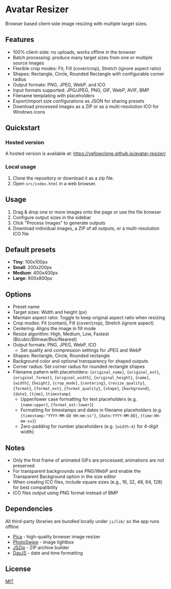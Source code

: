# Avatar Resizer

Browser based client‑side image resizing with multiple target sizes.

## Features

- 100% client-side: no uploads, works offline in the browser
- Batch processing: produce many target sizes from one or multiple source images
- Flexible crop modes: Fit, Fill (cover/crop), Stretch (ignore aspect ratio)
- Shapes: Rectangle, Circle, Rounded Rectangle with configurable corner radius
- Output formats: PNG, JPEG, WebP, and ICO
- Input formats supported: JPG/JPEG, PNG, GIF, WebP, AVIF, BMP
- Filename templating with placeholders
- Export/import size configurations as JSON for sharing presets
- Download processed images as a ZIP or as a multi-resolution ICO for Windows icons

## Quickstart

### Hosted version

A hosted version is available at: https://yellowclone.github.io/avatar-resizer/

### Local usage

1. Clone the repository or download it as a zip file.
2. Open `src/index.html` in a web browser.

## Usage

1. Drag & drop one or more images onto the page or use the file browser
2. Configure output sizes in the sidebar
3. Click "Process Images" to generate outputs
4. Download individual images, a ZIP of all outputs, or a multi-resolution ICO file

## Default presets

- **Tiny**: 100x100px
- **Small**: 200x200px
- **Medium**: 400x400px
- **Large**: 800x800px

## Options

- Preset name
- Target sizes: Width and height (px)
- Maintain aspect ratio: Toggle to keep original aspect ratio when resizing
- Crop modes: Fit (contain), Fill (cover/crop), Stretch (ignore aspect)
- Centering: Aligns the image in fill mode
- Resize algorithm: High, Medium, Low, Fastest (Bicubic/Bilinear/Box/Nearest)
- Output formats: PNG, JPEG, WebP, ICO
  - Set quality and compression settings for JPEG and WebP
- Shapes: Rectangle, Circle, Rounded rectangle
- Background color and optional transparency for shaped outputs
- Corner radius: Set corner radius for rounded rectangle shapes
- Filename pattern with placeholders: `{original_name}`, `{original_ext}`, `{original_format}`, `{original_width}`, `{original_height}`, `{name}`, `{width}`, `{height}`, `{crop_mode}`, `{centering}`, `{resize_quality}`, `{format}`, `{format_ext}`, `{format_quality}`, `{shape}`, `{background}`, `{date}`, `{time}`, `{timestamp}`
  - Upper/lower case formatting for text placeholders (e.g. `{name:upper}`, `{format_ext:lower}`)
  - Formatting for timestamps and dates in filename placeholders (e.g. `{timestamp:"YYYY-MM-DD HH:mm:ss"}`, `{date:YYYY-MM-DD}`, `{time:HH-mm-ss}`)
  - Zero-padding for number placeholders (e.g. `{width:4}` for 4-digit width)

## Notes

- Only the first frame of animated GIFs are processed; animations are not preserved
- For transparent backgrounds use PNG/WebP and enable the Transparent Background option in the size editor
- When creating ICO files, include square sizes (e.g., 16, 32, 48, 64, 128) for best compatibility
- ICO files output using PNG format instead of BMP

## Dependencies

All third-party libraries are bundled locally under `js/lib/` so the app runs offline

- [Pica](https://github.com/nodeca/pica) - high-quality browser image resizer
- [PhotoSwipe](https://github.com/dimsemenov/PhotoSwipe) - image lightbox
- [JSZip](https://github.com/Stuk/jszip) - ZIP archive builder
- [DayJS](https://github.com/iamkun/dayjs) - date and time formatting

## License

[MIT](LICENSE)
